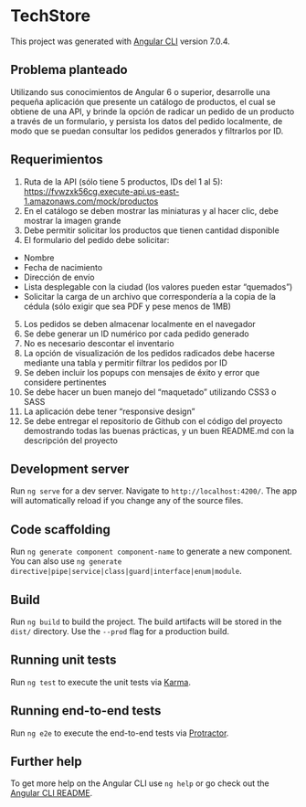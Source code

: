 # TechStore

This project was generated with [Angular CLI](https://github.com/angular/angular-cli) version 7.0.4.


## Problema planteado

Utilizando sus conocimientos de Angular 6 o superior, desarrolle una pequeña aplicación que presente un catálogo de productos, el cual se obtiene de una API, y brinde la opción de radicar un pedido de un producto a través de un formulario, y persista los datos del pedido localmente, de modo que se puedan consultar los pedidos generados y filtrarlos por ID.

## Requerimientos

1. Ruta de la API (sólo tiene 5 productos, IDs del 1 al 5): 
https://fvwzxk56cg.execute-api.us-east-1.amazonaws.com/mock/productos
2. En el catálogo se deben mostrar las miniaturas y al hacer clic, debe mostrar la imagen grande
3. Debe permitir solicitar los productos que tienen cantidad disponible
4. El formulario del pedido debe solicitar:
* Nombre
* Fecha de nacimiento
* Dirección de envío
* Lista desplegable con la ciudad (los valores pueden estar “quemados”)
* Solicitar la carga de un archivo que correspondería a la copia de la cédula (sólo exigir que sea PDF y pese menos de 1MB)
5. Los pedidos se deben almacenar localmente en el navegador
6. Se debe generar un ID numérico por cada pedido generado
7. No es necesario descontar el inventario
8. La opción de visualización de los pedidos radicados debe hacerse mediante una tabla y permitir filtrar los pedidos por ID
9. Se deben incluir los popups con mensajes de éxito y error que considere pertinentes
10. Se debe hacer un buen manejo del “maquetado” utilizando CSS3 o SASS
11. La aplicación debe tener “responsive design”
12. Se debe entregar el repositorio de Github con el código del proyecto demostrando todas las buenas prácticas, y un buen README.md con la descripción del proyecto

## Development server

Run `ng serve` for a dev server. Navigate to `http://localhost:4200/`. The app will automatically reload if you change any of the source files.

## Code scaffolding

Run `ng generate component component-name` to generate a new component. You can also use `ng generate directive|pipe|service|class|guard|interface|enum|module`.

## Build

Run `ng build` to build the project. The build artifacts will be stored in the `dist/` directory. Use the `--prod` flag for a production build.

## Running unit tests

Run `ng test` to execute the unit tests via [Karma](https://karma-runner.github.io).

## Running end-to-end tests

Run `ng e2e` to execute the end-to-end tests via [Protractor](http://www.protractortest.org/).

## Further help

To get more help on the Angular CLI use `ng help` or go check out the [Angular CLI README](https://github.com/angular/angular-cli/blob/master/README.md).
